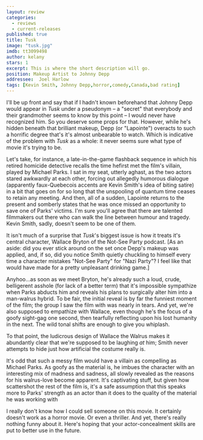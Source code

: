 ```yaml
---
layout: review
categories: 
  - reviews
  - current-releases
published: true
title: Tusk
image: "tusk.jpg"
imdb: tt3099498
author: kelany
stars: 1
excerpt: This is where the short description will go.
position: Makeup Artist to Johnny Depp
addressee:  Joel Harlow
tags: [Kevin Smith, Johnny Depp,horror,comedy,Canada,bad rating]
---
```

I'll be up front and say that if I hadn't known beforehand that Johnny Depp would appear in _Tusk_ under a pseudonym – a "secret" that everybody and their grandmother seems to know by this point – I would never have recognized him. So you deserve some props for that. However, while he's hidden beneath that brilliant makeup, Depp (or "Lapointe") overacts to such a horrific degree that's it's almost unbearable to watch. Which is indicative of the problem with _Tusk_ as a whole: it never seems sure what type of movie it's trying to be. 

Let's take, for instance, a late-in-the-game flashback sequence in which his retired homicide detective recalls the time hefirst met the film's villain, played by Michael Parks. I sat in my seat, utterly aghast, as the two actors stared awkwardly at each other, forcing out allegedly humorous dialogue (apparently faux-Quebecois accents are Kevin Smith's idea of biting satire) in a bit that goes on for so long that the unspooling of quantum time ceases to retain any meeting. And then, all of a sudden, Lapointe returns to the present and somberly states that he was once missed an opportunity to save one of Parks' victims. I'm sure you'll agree that there are talented filmmakers out there who can walk the line between humour and tragedy. Kevin Smith, sadly, doesn't seem to be one of them.

It isn't much of a surprise that _Tusk_'s biggest issue is how it treats it's central character, Wallace Bryton of the Not-See Party podcast. [As an aside: did you ever stick around on the set once Depp's makeup was applied, and, if so, did you notice Smith quietly chuckling to himself every time a character mistakes "Not-See Party" for "Nazi Party"? I feel like that would have made for a pretty unpleasant drinking game.]

Anyhoo...as soon as we meet Bryton, he's already such a loud, crude, belligerent asshole (for lack of a better term) that it's impossible sympathize when Parks abducts him and reveals his plans to surgically alter him into a man-walrus hybrid. To be fair, the initial reveal is by far the funniest moment of the film; the group I saw the film with was nearly in tears. And yet, we're also supposed to empathize with Wallace, even though he's the focus of a goofy sight-gag one second, then tearfully reflecting upon his lost humanity in the next. The wild tonal shifts are enough to give you whiplash.

To that point, the ludicrous design of Wallace the Walrus makes it abundantly clear that we're supposed to be laughing _at_ him; Smith never attempts to hide just how artificial the costume really is.

It's odd that such a messy film would have a villain as compelling as Michael Parks. As goofy as the material is, he imbues the character with an interesting mix of madness and sadness, all slowly revealed as the reasons for his walrus-love become apparent. It's captivating stuff, but given how scattershot the rest of the film is, it's a safe assumption that this speaks more to Parks' strength as an actor than it does to the quality of the material he was working with 

I really don't know how I could sell someone on this movie. It certainly doesn't work as a horror movie. Or even a thriller. And yet, there's really nothing funny about it. Here's hoping that your actor-concealment skills are put to better use in the future.